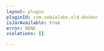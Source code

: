 ```yaml
---
layout: plugin
pluginId: com.xebialabs.xld.docker
isJarAvailable: true
error: NONE
violations: []

---
```

